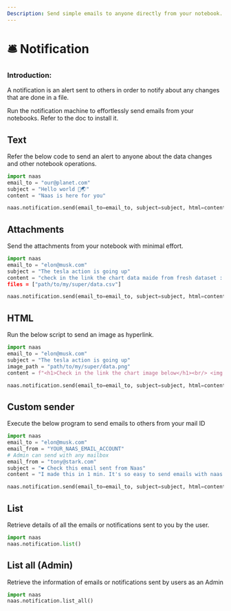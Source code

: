 ```yaml
---
Description: Send simple emails to anyone directly from your notebook.
---
```


# 🛎 Notification

### Introduction:
A notification is an alert sent to others in order to notify about any changes that are done in a file.

Run the notification machine to effortlessly send emails from your notebooks.
Refer to the doc to install it.


## Text

Refer the below code to send an alert to anyone about the data changes and other notebook operations.

```python
import naas
email_to = "our@planet.com"
subject = "Hello world 👋🌏"
content = "Naas is here for you"

naas.notification.send(email_to=email_to, subject=subject, html=content)
```

## **Attachments**

Send the attachments from your notebook with minimal effort.

```python
import naas
email_to = "elon@musk.com"
subject = "The tesla action is going up"
content = "check in the link the chart data maide from fresh dataset : [LINK]"'
files = ["path/to/my/super/data.csv"]

naas.notification.send(email_to=email_to, subject=subject, html=content, files=files)
```

## HTML &#x20;

Run the below script to send an image as hyperlink.

```python
import naas
email_to = "elon@musk.com"
subject = "The tesla action is going up"
image_path = "path/to/my/super/data.png"
content = f"<h1>Check in the link the chart image below</h1><br/> <img src="{image_path}"/>"

naas.notification.send(email_to=email_to, subject=subject, html=content)
```

## Custom sender&#x20;

Execute the below program to send emails to others from your mail ID

```python
import naas
email_to = "elon@musk.com"
email_from = "YOUR_NAAS_EMAIL_ACCOUNT"
# Admin can send with any mailbox
email_from = "tony@stark.com"
subject = "❤️ Check this email sent from Naas"
content = "I made this in 1 min. It's so easy to send emails with naas.ai"

naas.notification.send(email_to=email_to, subject=subject, html=content, email_from=email_from)
```

## List

Retrieve details of all the emails or notifications sent to you by the user.

```python
import naas
naas.notification.list()
```

## List all (Admin)

Retrieve the information of emails or notifications sent by users as an Admin

```python
import naas
naas.notification.list_all()
```
